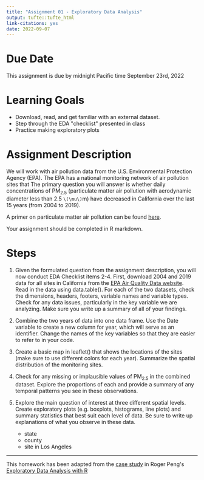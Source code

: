 ```yaml
---
title: "Assignment 01 - Exploratory Data Analysis"
output: tufte::tufte_html
link-citations: yes
date: 2022-09-07
---
```


# Due Date

This assignment is due by midnight Pacific time September 23rd, 2022

# Learning Goals
- Download, read, and get familiar with an external dataset. 
- Step through the EDA "checklist" presented in class
- Practice making exploratory plots


# Assignment Description

We will work with air pollution data from the U.S. Environmental Protection Agency (EPA). The EPA has a national monitoring network of air pollution sites that The primary question you will answer is whether daily concentrations of PM$_{2.5}$ (particulate matter air pollution with aerodynamic diameter less than 2.5 `\(\mu\)`m) have decreased in California over the last 15 years (from 2004 to 2019).

A primer on particulate matter air pollution can be found [here](https://www.epa.gov/pm-pollution/particulate-matter-pm-basics).

Your assignment should be completed in R markdown.

# Steps

1. Given the formulated question from the assignment description, you will now conduct EDA Checklist items 2-4. First, download 2004 and 2019 data for all sites in California from the [EPA Air Quality Data website](https://www.epa.gov/outdoor-air-quality-data/download-daily-data). Read in the data using data.table(). For each of the two datasets, check the dimensions, headers, footers, variable names and variable types. Check for any data issues, particularly in the key variable we are analyzing. Make sure you write up a summary of all of your findings.

2. Combine the two years of data into one data frame. Use the Date variable to create a new column for year, which will serve as an identifier. Change the names of the key variables so that they are easier to refer to in your code.

3. Create a basic map in leaflet() that shows the locations of the sites (make sure to use different colors for each year). Summarize the spatial distribution of the monitoring sites.

4. Check for any missing or implausible values of PM$_{2.5}$ in the combined dataset. Explore the proportions of each and provide a summary of any temporal patterns you see in these observations.

5. Explore the main question of interest at three different spatial levels. Create exploratory plots (e.g. boxplots, histograms, line plots) and summary statistics that best suit each level of data. Be sure to write up explanations of what you observe in these data.

    - state
    - county
    - site in Los Angeles
    
    

---

This homework has been adapted from the [case study](https://bookdown.org/rdpeng/exdata/data-analysis-case-study-changes-in-fine-particle-air-pollution-in-the-u-s-.html) in Roger Peng's [Exploratory Data Analysis with R](https://bookdown.org/rdpeng/exdata/)


